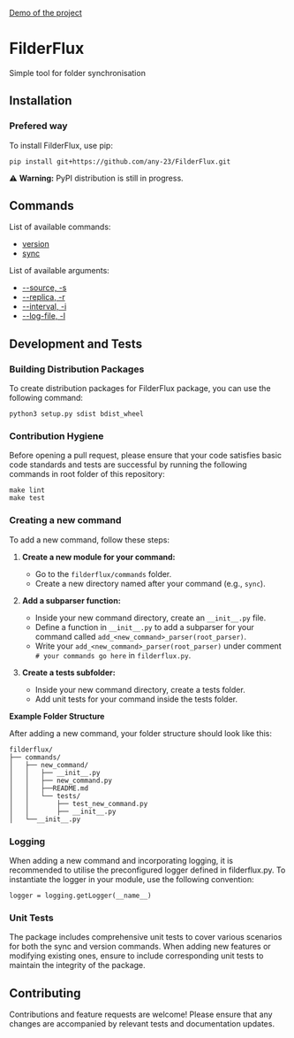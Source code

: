 [Demo of the project](filderflux/docs/filderflux_demo.gif)

# FilderFlux
Simple tool for folder synchronisation

## Installation

### Prefered way

To install FilderFlux, use pip:

```
pip install git+https://github.com/any-23/FilderFlux.git
```

⚠️ **Warning:** PyPI distribution is still in progress.

## Commands

List of available commands:

- [version](filderflux/commands/version/README.md)
- [sync](filderflux/commands/sync/README.md)

List of available arguments:

- [--source, -s](filderflux/commands/sync/README.md)
- [--replica, -r](filderflux/commands/sync/README.md)
- [--interval, -i](filderflux/commands/sync/README.md)
- [--log-file, -l](filderflux/commands/sync/README.md)

## Development and Tests

### Building Distribution Packages

To create distribution packages for FilderFlux package, you can use the following command:

```
python3 setup.py sdist bdist_wheel
```

### Contribution Hygiene

Before opening a pull request, please ensure that your code satisfies basic code standards and tests are successful by running the following commands in root folder of this repository:

```
make lint
make test
```

### Creating a new command

To add a new command, follow these steps:

1. **Create a new module for your command:**
   - Go to the `filderflux/commands` folder.
   - Create a new directory named after your command (e.g., `sync`).

2. **Add a subparser function:**
   - Inside your new command directory, create an `__init__.py` file.
   - Define a function in `__init__.py` to add a subparser for your command called `add_<new_command>_parser(root_parser)`.
   - Write your `add_<new_command>_parser(root_parser)` under comment `# your commands go here` in `filderflux.py`.

3. **Create a tests subfolder:**
    - Inside your new command directory, create a tests folder.
    - Add unit tests for your command inside the tests folder.

**Example Folder Structure**

After adding a new command, your folder structure should look like this:

```
filderflux/
├── commands/
│   ├── new_command/
│   │   ├── __init__.py
│   │   ├── new_command.py
│   │   ├──README.md
│   │   └── tests/
│   │       ├── test_new_command.py
│   │       ├── __init__.py
│   └──__init__.py
```

### Logging

When adding a new command and incorporating logging, it is recommended to utilise the preconfigured logger defined in filderflux.py. To instantiate the logger in your module, use the following convention:

```
logger = logging.getLogger(__name__)
```

### Unit Tests

The package includes comprehensive unit tests to cover various scenarios for both the sync and version commands. When adding new features or modifying existing ones, ensure to include corresponding unit tests to maintain the integrity of the package.

## Contributing

Contributions and feature requests are welcome! Please ensure that any changes are accompanied by relevant tests and documentation updates.
